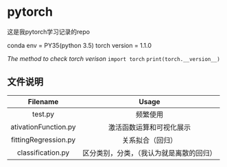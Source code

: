 # pytorch
这是我pytorch学习记录的repo

conda env = PY35(python 3.5)
torch version = 1.1.0

*The method to check torch verison*
`import torch`
`print(torch.__version__)`

## 文件说明
|Filename|Usage|
|:-:|:-:|
|test.py|频繁使用|
|ativationFunction.py|激活函数运算和可视化展示|
|fittingRegression.py|关系拟合（回归）|
|classification.py|区分类别，分类，（我认为就是离散的回归）|
